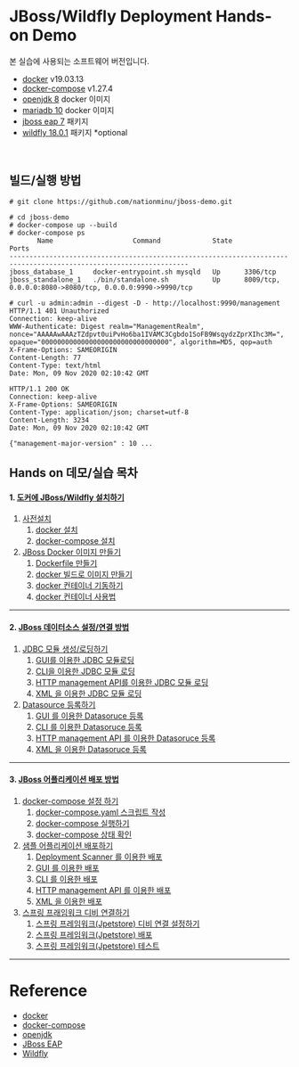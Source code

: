 # JBoss/Wildfly Deployment Hands-on Demo

본 실습에 사용되는 소프트웨어 버전입니다.
* [docker](https://docs.docker.com/get-docker/) v19.03.13
* [docker-compose](https://docs.docker.com/compose) v1.27.4
* [openjdk 8](https://hub.docker.com/_/openjdk) docker 이미지
* [mariadb 10](https://hub.docker.com/_/mariadb) docker 이미지
* [jboss eap 7](https://access.redhat.com/products/red-hat-jboss-enterprise-application-platform/) 패키지
* [wildfly 18.0.1](https://www.wildfly.org/downloads/) 패키지 *optional

<br/>

## 빌드/실행 방법
```
# git clone https://github.com/nationminu/jboss-demo.git

# cd jboss-demo
# docker-compose up --build
# docker-compose ps
       Name                    Command             State                            Ports
-------------------------------------------------------------------------------------------------------------------
jboss_database_1     docker-entrypoint.sh mysqld   Up      3306/tcp
jboss_standalone_1   ./bin/standalone.sh           Up      8009/tcp, 0.0.0.0:8080->8080/tcp, 0.0.0.0:9990->9990/tcp

# curl -u admin:admin --digest -D - http://localhost:9990/management 
HTTP/1.1 401 Unauthorized
Connection: keep-alive
WWW-Authenticate: Digest realm="ManagementRealm", nonce="AAAAAwAAAzTZdpvt0uiPvHo6ba1IVAMC3Cgbdo1SoFB9WsqydzZprXIhc3M=", opaque="00000000000000000000000000000000", algorithm=MD5, qop=auth
X-Frame-Options: SAMEORIGIN
Content-Length: 77
Content-Type: text/html
Date: Mon, 09 Nov 2020 02:10:42 GMT

HTTP/1.1 200 OK
Connection: keep-alive
X-Frame-Options: SAMEORIGIN
Content-Type: application/json; charset=utf-8
Content-Length: 3234
Date: Mon, 09 Nov 2020 02:10:42 GMT

{"management-major-version" : 10 ...
```
 
## Hands on 데모/실습 목차

#### 1. [도커에 JBoss/Wildfly 설치하기](01.Install.md) 
1. [사전설치](./01.Install.md#1-사전-설치)
   1. [docker 설치](./01.Install.md#11-docker-설치)
   2. [docker-compose 설치](./01.Install.md#12-docker-compose-설치) 
2. [JBoss Docker 이미지 만들기](./01.Install.md#2-jboss-docker-이미지-만들기)
   1. [Dockerfile 만들기](./01.Install.md#21-dockerfile-만들기)
   2. [docker 빌드로 이미지 만들기](./01.Install.md#22-docker-빌드로-이미지-만들기)
   3. [docker 컨테이너 기동하기](./01.Install.md#23-docker-컨테이너-기동하기)
   4. [docker 컨테이너 사용법](./01.Install.md#23-docker-컨테이너-기동하기)
---

#### 2. [JBoss 데이터소스 설정/연결 방법](02.Datasource.md)  
1. [JDBC 모듈 생성/로딩하기](./02.Datasource.md#1-jdbc-모둘-등록하기)
   1. [GUI를 이용한 JDBC 모듈로딩](./02.Datasource.md#11-gui-를-이용한-jdbc-모듈-로딩)
   2. [CLI을 이용한 JDBC 모듈 로딩](./02.Datasource.md#12-cli을-이용한-jdbc-모듈-로딩)
   3. [HTTP management API를 이용한 JDBC 모듈 로딩](./02.Datasource.md#13-http-management-api를-이용한-jdbc-모듈-로딩)
   4. [XML 을 이용한 JDBC 모듈 로딩](./02.Datasource.md#14-xml-을-이용한-jdbc-모듈-로딩)
2. [Datasource 등록하기](./02.Datasource.md#2-datasource-등록하기)
   1. [GUI 를 이용한 Datasoruce 등록](./02.Datasource.md#21-gui-를-이용한-datasoruce-등록)
   2. [CLI 를 이용한 Datasoruce 등록](./02.Datasource.md#22-cli-를-이용한-datasoruce-등록)
   3. [HTTP management API 를 이용한 Datasoruce 등록](./02.Datasource.md#23-http-management-api-를-이용한-datasoruce-등록)
   4. [XML 을 이용한 Datasoruce 등록](./02.Datasource.md#24-xml-을-이용한-datasoruce-등록)
---   

#### 3. [JBoss 어플리케이션 배포 방법](03.Deployment.md)  
1. [docker-compose 설정 하기](./03.Deployment.md#1-docker-compose-설정-하기)
   1. [docker-compose.yaml 스크립트 작성](./03.Deployment.md#11-docker-composeyaml-스크립트-작성)
   2. [docker-compose 실행하기](./03.Deployment.md#12-docker-compose-실행하기) 
   3. [docker-compose 상태 확인](./03.Deployment.md#13-docker-compose-상태-확인) 
2. [샘플 어플리케이션 배포하기](./03.Deployment.md#2-샘플-어플리케이션-배포하기)
   1. [Deployment Scanner 를 이용한 배포](./03.Deployment.md#21-deployment-scanner-를-이용한-배포)
   2. [GUI 를 이용한 배포](./03.Deployment.md#22-gui-를-이용한-배포)
   3. [CLI 를 이용한 배포](./03.Deployment.md#23-cli-를-이용한-배포)
   4. [HTTP management API 를 이용한 배포](./03.Deployment.md#24-http-management-api-를-이용한-배포)
   5. [XML 을 이용한 배포](./03.Deployment.md#25-xml-을-이용한-배포)
3. [스프링 프래임워크 디비 연결하기](./03.Deployment.md#3-스프링-프래임워크-디비-연결하기)
   1. [스프링 프레임워크(Jpetstore) 디비 연결 설정하기](./03.Deployment.md#31-스프링-프레임워크jpetstore-디비-연결-설정하기)
   2. [스프링 프레임워크(Jpetstore) 배포](./03.Deployment.md#32-스프링-프레임워크jpetstore-배포)
   3. [스프링 프레임워크(Jpetstore) 테스트](./03.Deployment.md#32-스프링-프레임워크jpetstore-테스트)
---

# Reference
* [docker](https://www.docker.com/)
* [docker-compose](https://docs.docker.com/compose/)
* [openjdk](https://hub.docker.com/_/openjdk)
* [JBoss EAP](https://www.redhat.com/en/technologies/jboss-middleware/application-platform)
* [Wildfly](https://www.wildfly.org/)
